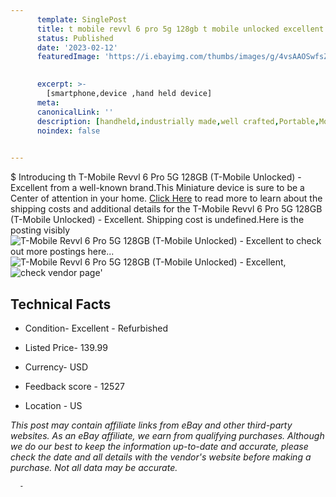 ```yaml
---
      template: SinglePost
      title: t mobile revvl 6 pro 5g 128gb t mobile unlocked excellent
      status: Published
      date: '2023-02-12'
      featuredImage: 'https://i.ebayimg.com/thumbs/images/g/4vsAAOSwfsZjstP2/s-l225.jpg'
       

      excerpt: >-
        [smartphone,device ,hand held device]
      meta:
      canonicalLink: ''
      description: [handheld,industrially made,well crafted,Portable,Mobile,Compact,Convenient,Lightweight,Maneuverable,Man-portable,Miniature,Carriable,Hand-held,Light,Holdable,Transportable,Mobile device,Pocket-sized,On-the-go,Wireless,Cordless,Compact size,Convenient size, smartphone,device ,hand held device]
      noindex: false
      

---
```

$
      Introducing th T-Mobile Revvl 6 Pro 5G 128GB (T-Mobile Unlocked) - Excellent from a well-known brand.This Miniature device  is sure to be a Center of attention  in your home. [Click Here](https://www.ebay.com/itm/275602362167?hash=item402b2e4f37%3Ag%3A4vsAAOSwfsZjstP2&mkevt=1&mkcid=1&mkrid=711-53200-19255-0&campid=%253CePNCampaignId%253E&customid=%253CreferenceId%253E&toolid=10049) to read more to learn about the shipping costs and additional details for the T-Mobile Revvl 6 Pro 5G 128GB (T-Mobile Unlocked) - Excellent. Shipping cost is undefined.Here is the posting visibly ![T-Mobile Revvl 6 Pro 5G 128GB (T-Mobile Unlocked) - Excellent](https://i.ebayimg.com/thumbs/images/g/4vsAAOSwfsZjstP2/s-l225.jpg) to check out more postings here... ![T-Mobile Revvl 6 Pro 5G 128GB (T-Mobile Unlocked) - Excellent](https://i.ebayimg.com/images/g/4vsAAOSwfsZjstP2/s-l1200.jpg), ![check vendor page]()'

      

 ## Technical Facts 



     
      

 - Condition- Excellent - Refurbished 


      

 - Listed Price- 139.99 


      

 - Currency- USD 


      

 - Feedback score - 12527 


      

 - Location - US 


      
      

 *_This post may contain affiliate links from eBay and other third-party websites. As an eBay affiliate, we earn from qualifying purchases. Although we do our best to keep the information up-to-date and accurate, please check the date and all details with the vendor's website before making a purchase. Not all data may be accurate._*




      -
